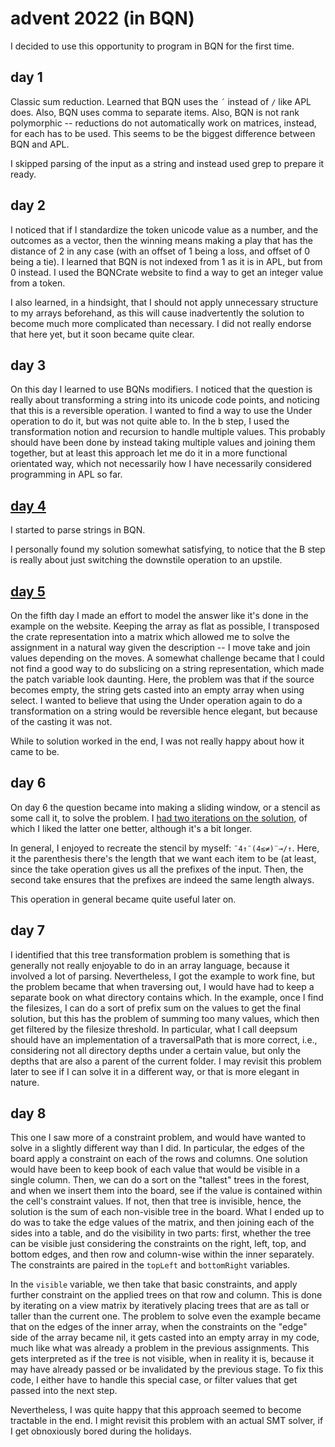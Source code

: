 # advent 2022 (in BQN)

I decided to use this opportunity to program in BQN for the first time.

## day 1

Classic sum reduction. Learned that BQN uses the `´` instead of `/` like APL does. Also, BQN uses comma to separate items. Also, BQN is not rank polymorphic -- reductions do not automatically work on matrices, instead, for each has to be used. This seems to be the biggest difference between BQN and APL.

I skipped parsing of the input as a string and instead used grep to prepare it ready.

## day 2

I noticed that if I standardize the token unicode value as a number, and the outcomes as a vector, then the winning means making a play that has the distance of 2 in any case (with an offset of 1 being a loss, and offset of 0 being a tie). I learned that BQN is not indexed from 1 as it is in APL, but from 0 instead. I used the BQNCrate website to find a way to get an integer value from a token.

I also learned, in a hindsight, that I should not apply unnecessary structure to my arrays beforehand, as this will cause inadvertently the solution to become much more complicated than necessary. I did not really endorse that here yet, but it soon became quite clear.

## day 3

On this day I learned to use BQNs modifiers. I noticed that the question is really about transforming a string into its unicode code points, and noticing that this is a reversible operation. I wanted to find a way to use the Under operation to do it, but was not quite able to. In the b step, I used the transformation notion and recursion to handle multiple values. This probably should have been done by instead taking multiple values and joining them together, but at least this approach let me do it in a more functional orientated way, which not necessarily how I have necessarily considered programming in APL so far.

## [day 4](https://github.com/jhvst/advent2022/blob/main/day4.bqn#L1024)

I started to parse strings in BQN.

I personally found my solution somewhat satisfying, to notice that the B step is really about just switching the downstile operation to an upstile.

## [day 5](https://github.com/jhvst/advent2022/blob/main/day5.bqn)

On the fifth day I made an effort to model the answer like it's done in the example on the website. Keeping the array as flat as possible, I transposed the crate representation into a matrix which allowed me to solve the assignment in a natural way given the description -- I move take and join values depending on the moves. A somewhat challenge became that I could not find a good way to do subslicing on a string representation, which made the patch variable look daunting. Here, the problem was that if the source becomes empty, the string gets casted into an empty array when using select. I wanted to believe that using the Under operation again to do a transformation on a string would be reversible hence elegant, but because of the casting it was not.

While to solution worked in the end, I was not really happy about how it came to be.

## day 6

On day 6 the question became into making a sliding window, or a stencil as some call it, to solve the problem. I [had two iterations on the solution](https://github.com/jhvst/advent2022/commit/f4a5fc857e8731a84856301d49919da7ed0f8469), of which I liked the latter one better, although it's a bit longer.

In general, I enjoyed to recreate the stencil by myself: `¯4↑¨(4≤≠)¨⊸/↑`. Here, it the parenthesis there's the length that we want each item to be (at least, since the take operation gives us all the prefixes of the input. Then, the second take ensures that the prefixes are indeed the same length always.

This operation in general became quite useful later on.

## day 7

I identified that this tree transformation problem is something that is generally not really enjoyable to do in an array language, because it involved a lot of parsing. Nevertheless, I got the example to work fine, but the problem became that when traversing out, I would have had to keep a separate book on what directory contains which. In the example, once I find the filesizes, I can do a sort of prefix sum on the values to get the final solution, but this has the problem of summing too many values, which then get filtered by the filesize threshold. In particular, what I call deepsum should have an implementation of a traversalPath that is more correct, i.e., considering not all directory depths under a certain value, but only the depths that are also a parent of the current folder. I may revisit this problem later to see if I can solve it in a different way, or that is more elegant in nature.

## day 8

This one I saw more of a constraint problem, and would have wanted to solve in a slightly different way than I did. In particular, the edges of the board apply a constraint on each of the rows and columns. One solution would have been to keep book of each value that would be visible in a single column. Then, we can do a sort on the "tallest" trees in the forest, and when we insert them into the board, see if the value is contained within the cell's constraint values. If not, then that tree is invisible, hence, the solution is the sum of each non-visible tree in the board. What I ended up to do was to take the edge values of the matrix, and then joining each of the sides into a table, and do the visibility in two parts: first, whether the tree can be visible just considering the constraints on the right, left, top, and bottom edges, and then row and column-wise within the inner separately. The constraints are paired in the `topLeft` and `bottomRight` variables.

In the `visible` variable, we then take that basic constraints, and apply further constraint on the applied trees on that row and column. This is done by iterating on a view matrix by iteratively placing trees that are as tall or taller than the current one. The problem to solve even the example became that on the edges of the inner array, when the constraints on the "edge" side of the array became nil, it gets casted into an empty array in my code, much like what was already a problem in the previous assignments. This gets interpreted as if the tree is not visible, when in reality it is, because it may have already passed or be invalidated by the previous stage. To fix this code, I either have to handle this special case, or filter values that get passed into the next step.

Nevertheless, I was quite happy that this approach seemed to become tractable in the end. I might revisit this problem with an actual SMT solver, if I get obnoxiously bored during the holidays.
